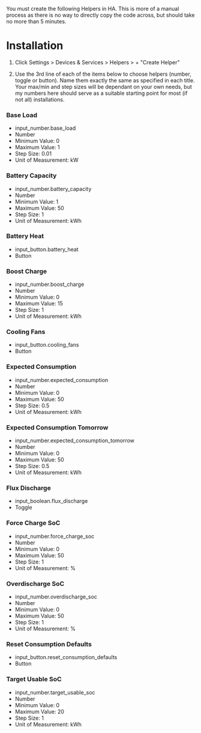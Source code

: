 You must create the following Helpers in HA.  This is more of a manual process as there is no way to directly copy the code across, but should take no more than 5 minutes.

# Installation

1. Click Settings > Devices & Services > Helpers > + "Create Helper"

2. Use the 3rd line of each of the items below to choose helpers (number, toggle or button).  Name them exactly the same as specified in each title.  Your max/min and step sizes will be dependant on your own needs, but my numbers here should serve as a suitable starting point for most (if not all) installations.


### Base Load
* input_number.base_load
* Number
* Minimum Value: 0
* Maximum Value: 1
* Step Size: 0.01
* Unit of Measurement: kW

### Battery Capacity
* input_number.battery_capacity
* Number
* Minimum Value: 1
* Maximum Value: 50
* Step Size: 1
* Unit of Measurement: kWh

### Battery Heat
* input_button.battery_heat
* Button

### Boost Charge
* input_number.boost_charge
* Number
* Minimum Value: 0
* Maximum Value: 15
* Step Size: 1
* Unit of Measurement: kWh

### Cooling Fans
* input_button.cooling_fans
* Button

### Expected Consumption
* input_number.expected_consumption
* Number
* Minimum Value: 0
* Maximum Value: 50
* Step Size: 0.5
* Unit of Measurement: kWh

### Expected Consumption Tomorrow
* input_number.expected_consumption_tomorrow
* Number
* Minimum Value: 0
* Maximum Value: 50
* Step Size: 0.5
* Unit of Measurement: kWh

### Flux Discharge
* input_boolean.flux_discharge
* Toggle

### Force Charge SoC
* input_number.force_charge_soc
* Number
* Minimum Value: 0
* Maximum Value: 50
* Step Size: 1
* Unit of Measurement: %

### Overdischarge SoC
* input_number.overdischarge_soc
* Number
* Minimum Value: 0
* Maximum Value: 50
* Step Size: 1
* Unit of Measurement: %

### Reset Consumption Defaults
* input_button.reset_consumption_defaults
* Button

### Target Usable SoC
* input_number.target_usable_soc
* Number
* Minimum Value: 0
* Maximum Value: 20
* Step Size: 1
* Unit of Measurement: kWh
